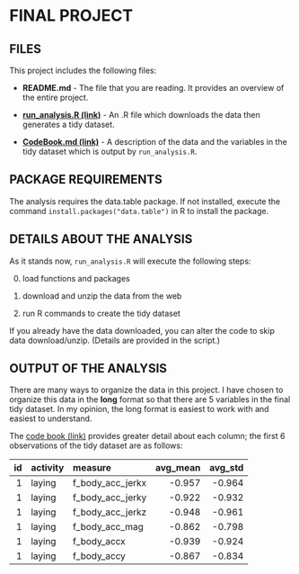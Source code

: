 # FINAL PROJECT

## FILES

This project includes the following files:

* **README.md** - The file that you are reading.  It provides an overview of the entire project.

* **[run_analysis.R (link)](./run_analysis.R)** - An .R file which downloads the data then generates a tidy dataset.

* **[CodeBook.md (link)](./CodeBook.md)** - A description of the data and the variables in the tidy dataset which is output by `run_analysis.R`.

## PACKAGE REQUIREMENTS

The analysis requires the data.table package.  If not installed, execute the command `install.packages("data.table")` in R to install the package.

## DETAILS ABOUT THE ANALYSIS

As it stands now, `run_analysis.R` will execute the following steps:

0. load functions and packages

1. download and unzip the data from the web

2. run R commands to create the tidy dataset

If you already have the data downloaded, you can alter the code to skip data download/unzip.  (Details are provided in the script.)

## OUTPUT OF THE ANALYSIS

There are many ways to organize the data in this project.  I have chosen to organize this data in the **long** format so that there are 5 variables in the final tidy dataset.  In my opinion, the long format is easiest to work with and easiest to understand.

The [code book (link)](./CodeBook.md) provides greater detail about each column; the first 6 observations of the tidy dataset are as follows:

| id|activity |measure          | avg_mean| avg_std|
|--:|:--------|:----------------|--------:|-------:|
|  1|laying   |f_body_acc_jerkx |   -0.957|  -0.964|
|  1|laying   |f_body_acc_jerky |   -0.922|  -0.932|
|  1|laying   |f_body_acc_jerkz |   -0.948|  -0.961|
|  1|laying   |f_body_acc_mag   |   -0.862|  -0.798|
|  1|laying   |f_body_accx      |   -0.939|  -0.924|
|  1|laying   |f_body_accy      |   -0.867|  -0.834|
